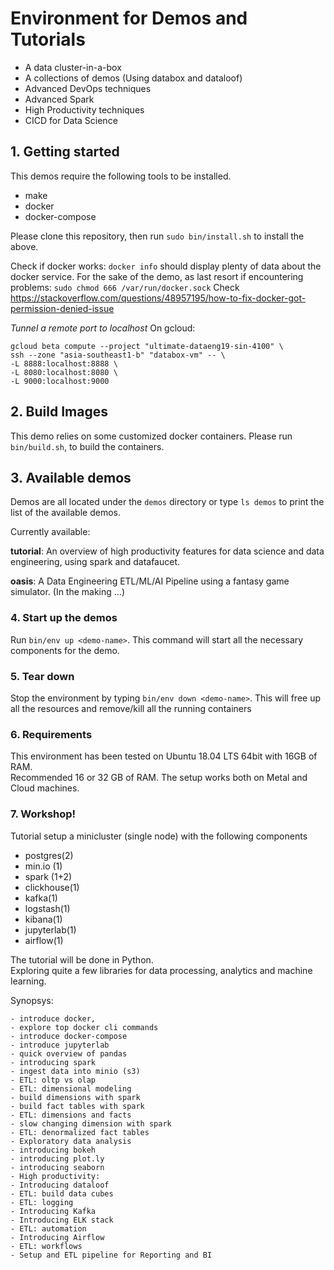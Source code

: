 # Environment for Demos and Tutorials

 - A data cluster-in-a-box
 - A collections of demos (Using databox and dataloof)
 - Advanced DevOps techniques
 - Advanced Spark
 - High Productivity techniques
 - CICD for Data Science

## 1. Getting started

This demos require the following tools to be installed.

  - make
  - docker
  - docker-compose

Please clone this repository,
then run `sudo bin/install.sh` to install the above.

Check if docker works: `docker info` should display plenty of data about the docker service.
For the sake of the demo, as last resort if encountering problems: `sudo chmod 666 /var/run/docker.sock`
Check https://stackoverflow.com/questions/48957195/how-to-fix-docker-got-permission-denied-issue

*Tunnel a remote port to localhost*
On gcloud:   
```
gcloud beta compute --project "ultimate-dataeng19-sin-4100" \
ssh --zone "asia-southeast1-b" "databox-vm" -- \
-L 8888:localhost:8888 \
-L 8080:localhost:8080 \ 
-L 9000:localhost:9000
```
## 2. Build Images
This demo relies on some customized docker containers.
Please run `bin/build.sh`, to build the containers.

## 3. Available demos

Demos are all located under the `demos` directory or
type `ls demos` to print the list of the available demos.

Currently available:

**tutorial**:
An overview of high productivity features for data science and data engineering, using spark and datafaucet.

**oasis**:
A Data Engineering ETL/ML/AI Pipeline using a fantasy game simulator.
(In the making ...)

### 4. Start up the demos

Run `bin/env up <demo-name>`.
This command will start all the necessary components for the demo.

### 5. Tear down

Stop the environment by typing `bin/env down <demo-name>`.
This will free up all the resources and remove/kill all the running containers

### 6. Requirements
This environment has been tested on Ubuntu 18.04 LTS 64bit with 16GB of RAM.  
Recommended 16 or 32 GB of RAM. The setup works both on Metal and Cloud machines.

### 7. Workshop!

Tutorial setup a minicluster (single node) with the following components
- postgres(2)
- min.io (1)
- spark (1+2)
- clickhouse(1)
- kafka(1)
- logstash(1)
- kibana(1)
- jupyterlab(1)
- airflow(1)

The tutorial will be done in Python.     
Exploring quite a few libraries for data processing, analytics and machine learning.

Synopsys:
```
- introduce docker,
- explore top docker cli commands
- introduce docker-compose
- introduce jupyterlab
- quick overview of pandas
- introducing spark
- ingest data into minio (s3)
- ETL: oltp vs olap
- ETL: dimensional modeling
- build dimensions with spark
- build fact tables with spark
- ETL: dimensions and facts
- slow changing dimension with spark
- ETL: denormalized fact tables
- Exploratory data analysis
- introducing bokeh
- introducing plot.ly
- introducing seaborn
- High productivity:
- Introducing dataloof
- ETL: build data cubes
- ETL: logging
- Introducing Kafka
- Introducing ELK stack
- ETL: automation
- Introducing Airflow
- ETL: workflows
- Setup and ETL pipeline for Reporting and BI
```
